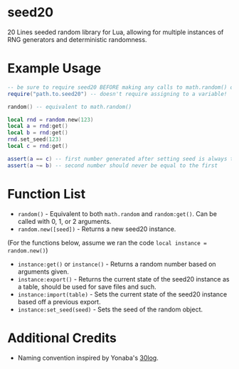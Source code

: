 # seed20
20 Lines seeded random library for Lua, allowing for multiple instances of RNG generators and deterministic randomness.

# Example Usage
```lua
-- be sure to require seed20 BEFORE making any calls to math.random() or math.randomseed()!!
require("path.to.seed20") -- doesn't require assigning to a variable!

random() -- equivalent to math.random()

local rnd = random.new(123)
local a = rnd:get()
local b = rnd:get()
rnd.set_seed(123)
local c = rnd:get()

assert(a == c) -- first number generated after setting seed is always the same
assert(a ~= b) -- second number should never be equal to the first
```

# Function List
- `random()` - Equivalent to both `math.random` and `random:get()`. Can be called with 0, 1, or 2 arguments.
- `random.new([seed])` - Returns a new seed20 instance.

(For the functions below, assume we ran the code `local instance = random.new()`)
- `instance:get()` or `instance()` - Returns a random number based on arguments given.
- `instance:export()` - Returns the current state of the seed20 instance as a table, should be used for save files and such.
- `instance:import(table)` - Sets the current state of the seed20 instance based off a previous export.
- `instance:set_seed(seed)` - Sets the seed of the random object.

# Additional Credits
- Naming convention inspired by Yonaba's [30log](https://github.com/Yonaba/30log).
